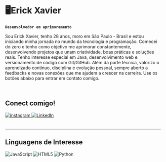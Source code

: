 # 🖥️Erick Xavier
**`Desenvolvedor em aprimoramento`**

Sou Erick Xavier, tenho 28 anos, moro em São Paulo - Brasil e estou iniciando minha jornada no mundo da tecnologia e programação. Comecei do zero e tenho como objetivo me aprimorar constantemente, desenvolvendo projetos que unam criatividade, boas práticas e soluções reais. Tenho interesse especial em Java, desenvolvimento web e versionamento de código com Git/GitHub. Além da parte técnica, valorizo o aprendizado contínuo, disciplina e evolução pessoal, sempre aberto a feedbacks e novas conexões que me ajudem a crescer na carreira.
Use os botões abaixo para entrar em contato comigo.

<br/>  
  
  ## Conect comigo!  

<a href="https://www.instagram.com/xavierinfotec/" target="_blank">
<img src=https://img.shields.io/badge/instagram-%23000000.svg?&style=for-the-badge&logo=instagram&logoColor=white alt=instagram style="margin-bottom: 5px;" />
</a>  
<a href="https://www.linkedin.com/in/erick-xavier-a266a11bb/" target="_blank"> 
<img src="https://img.shields.io/badge/linkedin-%230077B5.svg?&style=for-the-badge&logo=linkedin&logoColor=white" alt="LinkedIn" /> 
</a>
  

<br/>  

<br/>  
 
 </body>
</html>

---
## Linguagens de Interesse

![JavaScript](https://img.shields.io/badge/JavaScript-F7DF1E?logo=javascript&logoColor=black&style=for-the-badge)
![HTML5](https://img.shields.io/badge/HTML5-E34F26?logo=html5&logoColor=white&style=for-the-badge)
![Python](https://img.shields.io/badge/Python-3776AB?logo=python&logoColor=white&style=for-the-badge)
